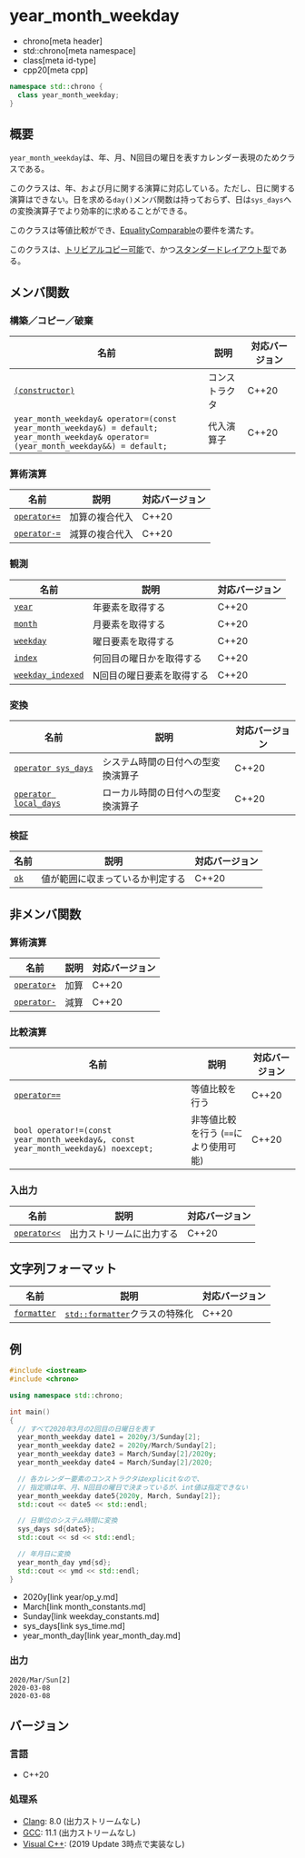 # year_month_weekday
* chrono[meta header]
* std::chrono[meta namespace]
* class[meta id-type]
* cpp20[meta cpp]

```cpp
namespace std::chrono {
  class year_month_weekday;
}
```

## 概要
`year_month_weekday`は、年、月、N回目の曜日を表すカレンダー表現のためクラスである。

このクラスは、年、および月に関する演算に対応している。ただし、日に関する演算はできない。日を求める`day()`メンバ関数は持っておらず、日は`sys_days`への変換演算子でより効率的に求めることができる。

このクラスは等値比較ができ、[EqualityComparable](/reference/concepts/equality_comparable.md)の要件を満たす。

このクラスは、[トリビアルコピー可能](/reference/type_traits/is_trivially_copyable.md)で、かつ[スタンダードレイアウト型](/reference/type_traits/is_standard_layout.md)である。


## メンバ関数
### 構築／コピー／破棄

| 名前 | 説明 | 対応バージョン |
|------|------|----------------|
| [`(constructor)`](year_month_weekday/op_constructor.md) | コンストラクタ | C++20 |
| `year_month_weekday& operator=(const year_month_weekday&) = default;`<br/> `year_month_weekday& operator=(year_month_weekday&&) = default;` | 代入演算子 | C++20 |


### 算術演算

| 名前 | 説明 | 対応バージョン |
|------|------|----------------|
| [`operator+=`](year_month_weekday/op_plus_assign.md.nolink)  | 加算の複合代入 | C++20 |
| [`operator-=`](year_month_weekday/op_minus_assign.md.nolink) | 減算の複合代入 | C++20 |


### 観測

| 名前 | 説明 | 対応バージョン |
|------|------|----------------|
| [`year`](year_month_weekday/year.md)       | 年要素を取得する | C++20 |
| [`month`](year_month_weekday/month.md)     | 月要素を取得する | C++20 |
| [`weekday`](year_month_weekday/weekday.md) | 曜日要素を取得する | C++20 |
| [`index`](year_month_weekday/index.md)     | 何回目の曜日かを取得する | C++20 |
| [`weekday_indexed`](year_month_weekday/weekday_indexed.md) | N回目の曜日要素を取得する | C++20 |


### 変換

| 名前 | 説明 | 対応バージョン |
|------|------|----------------|
| [`operator sys_days`](year_month_weekday/op_sys_days.md)     | システム時間の日付への型変換演算子 | C++20 |
| [`operator local_days`](year_month_weekday/op_local_days.md) | ローカル時間の日付への型変換演算子 | C++20 |


### 検証

| 名前 | 説明 | 対応バージョン |
|------|------|----------------|
| [`ok`](year_month_weekday/ok.md) | 値が範囲に収まっているか判定する | C++20 |


## 非メンバ関数
### 算術演算

| 名前 | 説明 | 対応バージョン |
|------|------|----------------|
| [`operator+`](year_month_weekday/op_plus.md.nolink)  | 加算 | C++20 |
| [`operator-`](year_month_weekday/op_minus.md.nolink) | 減算 | C++20 |


### 比較演算

| 名前 | 説明 | 対応バージョン |
|------|------|----------------|
| [`operator==`](year_month_weekday/op_equal.md.nolink) | 等値比較を行う | C++20 |
| `bool operator!=(const year_month_weekday&, const year_month_weekday&) noexcept;` | 非等値比較を行う (`==`により使用可能) | C++20 |


### 入出力

| 名前 | 説明 | 対応バージョン |
|------|------|----------------|
| [`operator<<`](year_month_weekday/op_ostream.md.nolink) | 出力ストリームに出力する | C++20 |


## 文字列フォーマット

| 名前 | 説明 | 対応バージョン |
|------|------|----------------|
| [`formatter`](year_month_weekday/formatter.md.nolink) | [`std::formatter`](/reference/format/formatter.md)クラスの特殊化 | C++20 |


## 例
```cpp example
#include <iostream>
#include <chrono>

using namespace std::chrono;

int main()
{
  // すべて2020年3月の2回目の日曜日を表す
  year_month_weekday date1 = 2020y/3/Sunday[2];
  year_month_weekday date2 = 2020y/March/Sunday[2];
  year_month_weekday date3 = March/Sunday[2]/2020y;
  year_month_weekday date4 = March/Sunday[2]/2020;

  // 各カレンダー要素のコンストラクタはexplicitなので、
  // 指定順は年、月、N回目の曜日で決まっているが、int値は指定できない
  year_month_weekday date5{2020y, March, Sunday[2]};
  std::cout << date5 << std::endl;

  // 日単位のシステム時間に変換
  sys_days sd{date5};
  std::cout << sd << std::endl;

  // 年月日に変換
  year_month_day ymd{sd};
  std::cout << ymd << std::endl;
}
```
* 2020y[link year/op_y.md]
* March[link month_constants.md]
* Sunday[link weekday_constants.md]
* sys_days[link sys_time.md]
* year_month_day[link year_month_day.md]

### 出力
```
2020/Mar/Sun[2]
2020-03-08
2020-03-08
```


## バージョン
### 言語
- C++20

### 処理系
- [Clang](/implementation.md#clang): 8.0 (出力ストリームなし)
- [GCC](/implementation.md#gcc): 11.1 (出力ストリームなし)
- [Visual C++](/implementation.md#visual_cpp): (2019 Update 3時点で実装なし)
